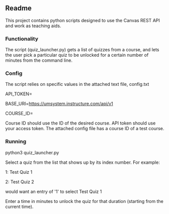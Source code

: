 ## Readme

This project contains python scripts designed to use the Canvas REST API and work as teaching aids.

### Functionality
The script (quiz_launcher.py) gets a list of quizzes from a course, and lets the user pick a particular quiz to be unlocked for a certain number of minutes from the command line.

### Config
The script relies on specific values in the attached text file, config.txt

API_TOKEN=

BASE_URI=https://umsystem.instructure.com/api/v1

COURSE_ID=

Course ID should use the ID of the desired course. API token should use your access token.
The attached config file has a course ID of a test course.

### Running
python3 quiz_launcher.py

Select a quiz from the list that shows up by its index number.
For example:

1: Test Quiz 1

2: Test Quiz 2

would want an entry of '1' to select Test Quiz 1

Enter a time in minutes to unlock the quiz for that duration (starting from the current time).
